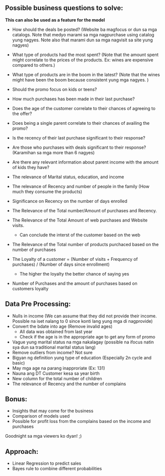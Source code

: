 ## Possible business questions to solve:

**This can also be used as a feature for the model**

- How should the deals be posted? (Website ba magfocus or dun sa mga catalogs. Note that medyo marami sa mga nagpurchase using catalog yung nagyes. Note also that marami dun sa mga nagvisit sa site yung nagyes)
- What type of products had the most spent? (Note that the amount spent might correlate to the prices of the products. Ex: wines are expensive compared to others.)
- What type of products are in the boom in the latest? (Note that the wines might have been the boom because consistent yung mga nagyes. )
- Should the promo focus on kids or teens?
- How much purchases has been made in their last purchase?
- Does the age of the customer correlate to their chances of agreeing to the offer?
- Does being a single parent correlate to their chances of availing the promo?
- Is the recency of their last purchase significant to their response?
- Are those who purchases with deals significant to their response? (Karamihan sa mga more than 6 nagyes)
- Are there any relevant information about parent income with the amount of kids they have?
- The relevance of Marital status, education, and income
- The relevance of Recency and number of people in the family (How much they consume the products)
- Significance on Recency on the number of days enrolled
- The Relevance of the Total number/Amount of purchases and Recency.
- The Relevance of the Total Amount of web purchases and Website visits.

  - Can conclude the interst of the customer based on the web
- The Relevance of the Total number of products purchaced based on the number of purchases
- The Loyalty of a customer = (Number of visits + Frequency of purchases) / (Number of days since enrollment)

  - The higher the loyalty the better chance of saying yes
- Number of Purchases and the amount of purchases based on customers loyalty

## Data Pre Processing:

- Nulls in income (We can assume that they did not provide their income. Possible na iset nalang to 0 since konti lang yung mga di nagprovide)
- Convert the bdate into age (Remove invalid ages)
  - All data was obtained from last year
  - Check if the age is in the appropriate age to get any form of promo
- Vague yung marital status na mga nakalagay (possible na ifocus natin sya dun sa traditional marital status lang)
- Remove outliers from income? Not sure
- Bigyan ng definition yung type of education (Especially 2n cycle and basic)
- May mga age na parang inapproriate (Ex: 131)
- Nauna ang DT Customer kesa sa year birth
- New column for the total number of children
- The relevance of Recency and the number of complains

## Bonus:

- Insights that may come for the business
- Comparison of models used
- Possible for profit loss from the complains based on the income and purchases

Goodnight sa mga viewers ko dyan! ;)

## Approach:

- Linear Regression to predict sales
- Bayes rule to combine different probabilities
